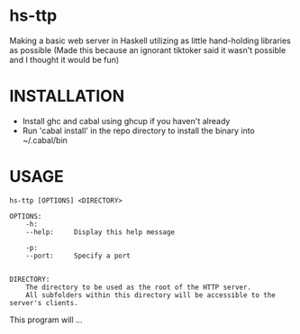 # hs-ttp
Making a basic web server in Haskell utilizing as little hand-holding libraries as possible
(Made this because an ignorant tiktoker said it wasn't possible and I thought it would be fun)


# INSTALLATION
- Install ghc and cabal using ghcup if you haven't already
- Run 'cabal install' in the repo directory to install the binary into ~/.cabal/bin

# USAGE
	hs-ttp [OPTIONS] <DIRECTORY>

	OPTIONS: 
		-h:
		--help: 	Display this help message

		-p:
		--port:		Specify a port

	
	DIRECTORY:
		The directory to be used as the root of the HTTP server.
		All subfolders within this directory will be accessible to the server's clients.


This program will ...
